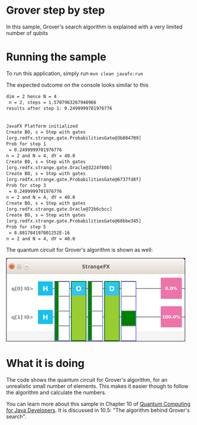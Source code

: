 # Grover step by step

In this sample, Grover's search algorithm is explained with a very limited number of qubits

# Running the sample

To run this application, simply run
`mvn clean javafx:run`

The expected outcome on the console looks similar to this

```
dim = 2 hence N = 4
 n = 2, steps = 1.5707963267948966
results after step 1: 0.2499999701976776


JavaFX Platform initialized
Create BO, s = Step with gates [org.redfx.strange.gate.ProbabilitiesGate@3b084709]
Prob for step 1
 = 0.2499999701976776
n = 2 and N = 4, dY = 40.0
Create BO, s = Step with gates [org.redfx.strange.gate.Oracle@3224f60b]
Create BO, s = Step with gates [org.redfx.strange.gate.ProbabilitiesGate@6737fd8f]
Prob for step 3
 = 0.2499999701976776
n = 2 and N = 4, dY = 40.0
Create BO, s = Step with gates [org.redfx.strange.gate.Oracle@72b6cbcc]
Create BO, s = Step with gates [org.redfx.strange.gate.ProbabilitiesGate@68bbe345]
Prob for step 5
 = 8.881784197001252E-16
n = 2 and N = 4, dY = 40.0

```

The quantum circuit for Grover's algorithm is shown as well:

![grover](/resources/ch10-stepbystepgrover.png)



# What it is doing

The code shows the quantum circuit for Grover's algorithm, for an unrealistic small number of elements. This 
makes it easier though to follow the algorithm and calculate the numbers.

You can learn more about this sample in Chapter 10 of [Quantum Computing for Java Developers](https://www.manning.com/books/quantum-computing-for-java-developers?a_aid=quantumjava&a_bid=e5166ab9). It is discussed in 10.5: "The algorithm behind Grover's search".
